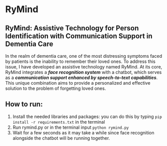 # RyMind 
## RyMind: Assistive Technology for Person Identification with Communication Support in Dementia Care
In the realm of dementia care, one of the most distressing symptoms faced by patients is the inability to remember their loved ones. To address this issue, I have developed an assistive technology named RyMind. At its core, RyMind integrates a ***face recognition system*** with a chatbot, which serves as a ***communication support enhanced by speech-to-text capabilities***. This unique combination aims to provide a personalized and effective solution to the problem of forgetting loved ones.

## How to run:
1. Install the needed libraries and packages: you can do this by typing ``pip install -r requirements.txt`` in the terminal
2. Run rymind.py or in the terminal input ``python rymind.py``
3. Wait for a few seconds as it may take a while since face recognition alongside the chatbot will be running together.

   
